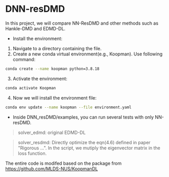 # DNN-resDMD
In this project, we will compare NN-ResDMD and other methods such as Hankle-DMD and EDMD-DL.

- Install the environment:

1. Navigate to a directory containing the file.
2. Create a new conda virtual environment(e.g., Koopman). Use following command:
```bash
conda create --name koopman python=3.8.18
```

3. Activate the environment:
```bash
conda activate Koopman
```

4. Now we will install the environment file:
```bash
conda env update --name koopman --file environment.yaml
```



- Inside DNN_resDMD/examples, you can run several tests with only NN-resDMD. 

>solver_edmd: original EDMD-DL

>solver_resdmd: Directly optimize the eqn(4.6) defined in paper "Rigorous ...". In the script, we mutiply the eigenvector matrix in the loss function.


The entire code is modifed based on the package from https://github.com/MLDS-NUS/KoopmanDL


